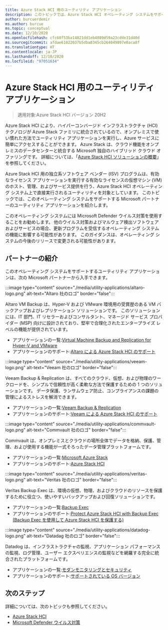```yaml
---
title: Azure Stack HCI 用のユーティリティ アプリケーション
description: このトピックでは、Azure Stack HCI オペレーティング システムをサポートする Microsoft パートナーのユーティリティ アプリケーションを紹介します。
author: burcuerdemir
ms.author: burcue
ms.topic: conceptual
ms.date: 12/10/2020
ms.openlocfilehash: cfc60f53ba14821dd1eb4089d59a23cdde31d40d
ms.sourcegitcommit: afdae61022037b5dba8345cb264049897e0aca8f
ms.translationtype: HT
ms.contentlocale: ja-JP
ms.lasthandoff: 12/10/2020
ms.locfileid: "97051634"
---
```

# <a name="utility-applications-for-azure-stack-hci"></a>Azure Stack HCI 用のユーティリティ アプリケーション

>適用対象:Azure Stack HCI バージョン 20H2

Azure Stack HCI により、ハイパーコンバージド インフラストラクチャ (HCI) テクノロジが Azure Stack ファミリに統合されているので、オンプレミスで使い慣れた方法でユーティリティ アプリケーションを実行し、Azure サービスに簡単にアクセスすることができます。 Azure Stack は、クラウド機能をオンプレミスのデータセンターと統合する Microsoft 独自のハイブリッド クラウド オファリングです。 詳細については、「[Azure Stack HCI ソリューションの概要](../overview.md)」を参照してください。

Azure Stack HCI 用の独立系ソフトウェア ベンダー (ISV) プログラムは、有効なライセンス アプリケーションを実行する有効なライセンスの仮想マシン (VM) のホスト、管理、およびサービス提供を行う、Azure Stack HCI オペレーティング システム上で直接実行されるユーティリティを対象としています。 このトピックでは、このオペレーティング システムをサポートする Microsoft パートナーのユーティリティ アプリケーションを紹介します。

このオペレーティング システムには Microsoft Defender ウイルス対策を使用することをお勧めします。 他のウイルス対策およびマルウェア検出ソフトウェアおよびサービスの場合、更新プログラムを受信するオペレーティング システムの機能に影響する可能性があります。 このガイダンスは、オペレーティング システムの今後のリリースで変更される可能性があります。

## <a name="partner-spotlight"></a>パートナーの紹介
このオペレーティング システムをサポートするユーティリティ アプリケーションは、次の Microsoft パートナーから入手できます。

:::image type="content" source="./media/utility-applications/altaro-logo.png" alt-text="Altaro 社のロゴ" border="false":::

Altaro VM Backup は、Hyper-V および VMware 環境用の受賞歴のある VM バックアップおよびレプリケーション ソリューションです。 このソリューションには、IT 部門、IT リセラーおよびコンサルタント、マネージド サービス プロバイダー (MSP) 向けに設計されており、堅牢で合理化されたエンタープライズ レベルの機能が提供されています。

- アプリケーションの一覧:[Virtual Machine Backup and Replication for Hyper-V and VMware](https://www.altaro.com/vm-backup/)
- アプリケーションのサポート:[Altaro による Azure Stack HCI のサポート](https://www.altaro.com/news/single/News-Altaro-applies-its-expertise-in-Hyper-V-backup-to-support-Microsoft.php)

:::image type="content" source="./media/utility-applications/veeam-logo.png" alt-text="Veeam 社のロゴ" border="false":::

Veeam Backup & Replication は、すべてのクラウド、仮想、および物理のワークロードを、シンプルで信頼性が高く柔軟な方法で保護するための 1 つのソリューションです。 データ保護、ランサムウェア防止、コンプライアンスの課題の管理によるストレスを解消できます。

- アプリケーションの一覧:[Veeam Backup & Replication](https://www.veeam.com/vm-backup-recovery-replication-software.html)
- アプリケーションのサポート:[Veeam による Azure Stack HCI のサポート](https://www.veeam.com/kb4047)

:::image type="content" source="./media/utility-applications/commvault-logo.png" alt-text="Commvault 社のロゴ" border="false":::

Commvault は、オンプレミスとクラウドの場所全体でデータを格納、保護、管理、および使用する機能が一式そろったデータ管理プラットフォームです。

- アプリケーションの一覧:[Microsoft Azure Stack](https://www.commvault.com/supported-technologies/microsoft/azurestack)
- アプリケーションのサポート:[Azure Stack HCI](https://documentation.commvault.com/11.21/essential/132799_microsoft_azure_stack_hci.html)

:::image type="content" source="./media/utility-applications/veritas-logo.png" alt-text="Veritas 社のロゴ" border="false":::

Veritas Backup Exec は、環境の仮想、物理、およびクラウドのリソースを保護するために役立つ、使いやすいバックアップおよび回復ソリューションです。

- アプリケーションの一覧:[Backup Exec](https://www.veritas.com/protection/backup-exec)
- アプリケーションのサポート:[Protect Azure Stack HCI with Backup Exec (Backup Exec を使用して Azure Stack HCI を保護する)](https://www.veritas.com/support/en_US/article.100048860)

:::image type="content" source="./media/utility-applications/datadog-logo.png" alt-text="Datadag 社のロゴ" border="false":::

Datadog は、インフラストラクチャの監視、アプリケーション パフォーマンスの監視、ログ管理、ユーザー エクスペリエンスの監視などを網羅する完全に統合されたプラットフォームです。

- アプリケーションの一覧:[モダンモニタリングとセキュリティ](https://www.datadoghq.com/)
- アプリケーションのサポート:[サポートされている OS バージョン](https://docs.datadoghq.com/agent/basic_agent_usage/?tab=agentv6v7#supported-os-versions)

## <a name="next-steps"></a>次のステップ
詳細については、次のトピックも参照してください。
- [Azure Stack HCI](https://azure.microsoft.com/products/azure-stack/hci/)
- [Microsoft Defender ウイルス対策](https://docs.microsoft.com/windows/security/threat-protection/microsoft-defender-antivirus/microsoft-defender-antivirus-in-windows-10)
